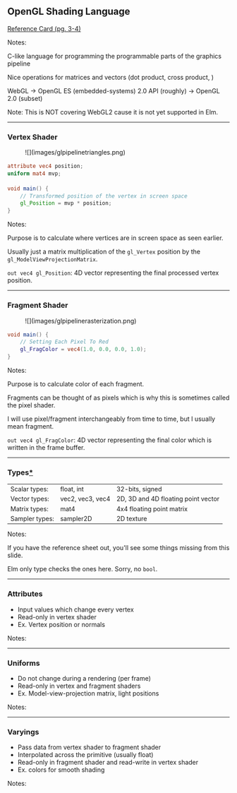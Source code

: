## OpenGL Shading Language

[Reference Card (pg. 3-4)](https://www.khronos.org/files/webgl/webgl-reference-card-1_0.pdf)

Notes:

C-like language for programming the programmable parts of the graphics pipeline

Nice operations for matrices and vectors (dot product, cross product, )

WebGL -> OpenGL ES (embedded-systems) 2.0 API (roughly) -> OpenGL 2.0 (subset)

Note: This is NOT covering WebGL2 cause it is not yet supported in Elm.

---


### Vertex Shader

<figure>
![](images/glpipelinetriangles.png)
</figure>

```glsl
attribute vec4 position;
uniform mat4 mvp;

void main() {
    // Transformed position of the vertex in screen space
    gl_Position = mvp * position;
}
```

Notes:

Purpose is to calculate where vertices are in screen space as seen earlier.

Usually just a matrix multiplication of the `gl_Vertex` position by the `gl_ModelViewProjectionMatrix`.

`out vec4 gl_Position`: 4D vector representing the final processed vertex position.

---


### Fragment Shader

<figure>
![](images/glpipelinerasterization.png)
</figure>

```glsl
void main() {
    // Setting Each Pixel To Red
    gl_FragColor = vec4(1.0, 0.0, 0.0, 1.0);
}
```

Notes:

Purpose is to calculate color of each fragment.

Fragments can be thought of as pixels which is why this is sometimes called the pixel shader.

I will use pixel/fragment interchangeably from time to time, but I usually mean fragment.

`out vec4 gl_FragColor`: 4D vector representing the final color which is written in the frame buffer.

---


### Types[\*](https://github.com/elm-community/webgl/issues/36)

<table>
    <tr>
        <td>Scalar types:</td>
        <td>float, int</td>
        <td>32-bits, signed</td>
    </tr>
    <tr>
        <td>Vector types:</td>
        <td>vec2, vec3, vec4</td>
        <td>2D, 3D and 4D floating point vector</td>
    </tr>
    <tr>
        <td>Matrix types:</td>
        <td>mat4</td>
        <td>4x4 floating point matrix</td>
    </tr>
    <tr>
        <td>Sampler types:</td>
        <td>sampler2D</td>
        <td>2D texture</td>
    </tr>
</table>

Notes:

If you have the reference sheet out, you'll see some things missing from this slide.

Elm only type checks the ones here. Sorry, no `bool`.

---


### Attributes

- Input values which change every vertex
- Read-only in vertex shader
- Ex. Vertex position or normals

Notes:


---

### Uniforms

- Do not change during a rendering (per frame)
- Read-only in vertex and fragment shaders
- Ex. Model-view-projection matrix, light positions

Notes:


---


### Varyings

- Pass data from vertex shader to fragment shader
- Interpolated across the primitive (usually float)
- Read-only in fragment shader and read-write in vertex shader
- Ex. colors for smooth shading

Notes:
